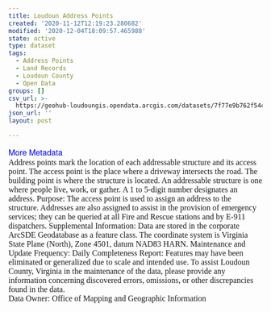 ```yaml
---
title: Loudoun Address Points
created: '2020-11-12T12:19:23.280682'
modified: '2020-12-04T18:09:57.465988'
state: active
type: dataset
tags:
  - Address Points
  - Land Records
  - Loudoun County
  - Open Data
groups: []
csv_url: >-
  https://geohub-loudoungis.opendata.arcgis.com/datasets/7f77e9b762f54c549f239bab03ba2d5c_2.csv?outSR=%7B%22latestWkid%22%3A2924%2C%22wkid%22%3A2924%7D
json_url: ''
layout: post

---
```

<p style='margin-top: 0px; margin-bottom: 0.0001pt; font-family: &quot;Avenir Next W01&quot;, &quot;Avenir Next W00&quot;, &quot;Avenir Next&quot;, Avenir, &quot;Helvetica Neue&quot;, Helvetica, Arial, sans-serif; font-size: 17px; line-height: normal;'><span style='font-family: &quot;Times New Roman&quot;, serif; font-size: 12pt;'><a href='https://logis.loudoun.gov/metadata/Address.html' style='color: rgb(0, 121, 193); text-decoration: none; font-family: &quot;Avenir Next W01&quot;, &quot;Avenir Next W00&quot;, &quot;Avenir Next&quot;, Avenir, &quot;Helvetica Neue&quot;, Helvetica, Arial, sans-serif !important;' target='_blank'><span style='color: blue;'>More Metadata</span></a> <br /></span></p><p style='margin-top: 0px; margin-bottom: 0.0001pt; font-family: &quot;Avenir Next W01&quot;, &quot;Avenir Next W00&quot;, &quot;Avenir Next&quot;, Avenir, &quot;Helvetica Neue&quot;, Helvetica, Arial, sans-serif; font-size: 17px; line-height: normal;'><span style='font-family: &quot;Times New Roman&quot;, serif; font-size: 12pt;'>Address points mark the location of each addressable structure and its access point. The access point is the place where a driveway intersects the road. The building point is where the structure is located. An addressable structure is one where people live, work, or gather. A 1 to 5-digit number designates an address. Purpose: The access point is used to assign an address to the structure. Addresses are also assigned to assist in the provision of emergency services; they can be queried at all Fire and Rescue stations and by E-911 dispatchers. Supplemental Information: Data are stored in the corporate ArcSDE Geodatabase as a feature class. The coordinate system is Virginia State Plane (North), Zone 4501, datum NAD83 HARN. Maintenance and Update Frequency: Daily Completeness Report: Features may have been eliminated or generalized due to scale and intended use. To assist Loudoun County, Virginia in the maintenance of the data, please provide any information concerning discovered errors, omissions, or other discrepancies found in the data. </span></p><p style='margin-top: 0px; margin-bottom: 0.0001pt; font-family: &quot;Avenir Next W01&quot;, &quot;Avenir Next W00&quot;, &quot;Avenir Next&quot;, Avenir, &quot;Helvetica Neue&quot;, Helvetica, Arial, sans-serif; font-size: 17px; line-height: normal;'><span style='font-family: &quot;Times New Roman&quot;, serif; font-size: 12pt;'>Data Owner: Office of Mapping and Geographic Information</span></p>
